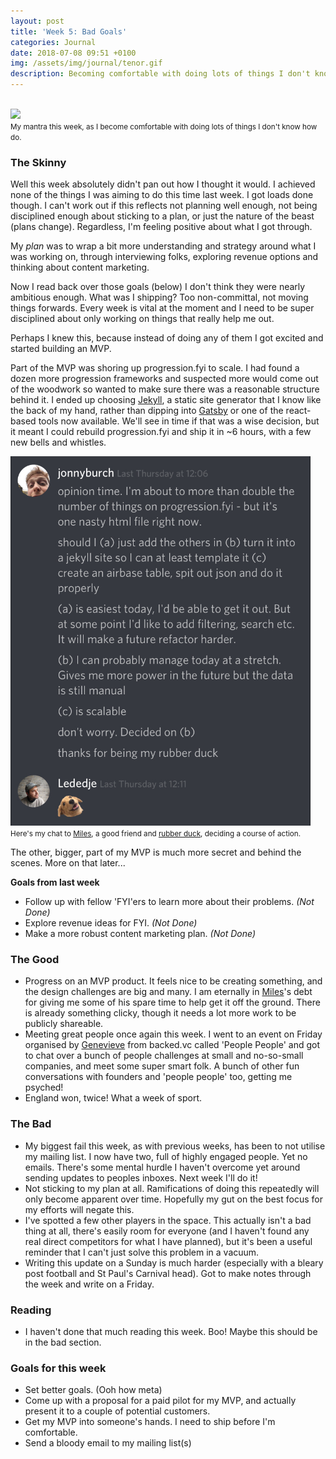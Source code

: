 ```yaml
---
layout: post
title: 'Week 5: Bad Goals'
categories: Journal
date: 2018-07-08 09:51 +0100
img: /assets/img/journal/tenor.gif
description: Becoming comfortable with doing lots of things I don't know how do
---
```


<br>
<img style="max-width: 30rem;" src="/assets/img/journal/tenor.gif">
<br>
<small>My mantra this week, as I become comfortable with doing lots of things I don't know how do.</small>

### The Skinny

Well this week absolutely didn't pan out how I thought it would. I achieved none of the things I was aiming to do this time last week. I got loads done though. I can't work out if this reflects not planning well enough, not being disciplined enough about sticking to a plan, or just the nature of the beast (plans change). Regardless, I'm feeling positive about what I got through.

My _plan_ was to wrap a bit more understanding and strategy around what I was working on, through interviewing folks, exploring revenue options and thinking about content marketing.

Now I read back over those goals (below) I don't think they were nearly ambitious enough. What was I shipping? Too non-committal, not moving things forwards. Every week is vital at the moment and I need to be super disciplined about only working on things that really help me out.

Perhaps I knew this, because instead of doing any of them I got excited and started building an MVP.

Part of the MVP was shoring up progression.fyi to scale. I had found a dozen more progression frameworks and suspected more would come out of the woodwork so wanted to make sure there was a reasonable structure behind it. I ended up choosing <a href="https://jekyllrb.com/">Jekyll</a>, a static site generator that I know like the back of my hand, rather than dipping into <a href="https://www.gatsbyjs.org/">Gatsby</a> or one of the react-based tools now available. We'll see in time if that was a wise decision, but it meant I could rebuild progression.fyi and ship it in ~6 hours, with a few new bells and whistles.

<img style="max-width: 30rem;" src="/assets/img/journal/mileschat.jpg">
<br>
<small>Here's my chat to <a href="https://twitter.com/_lededje">Miles</a>, a good friend and <a href="https://en.wikipedia.org/wiki/Rubber_duck_debugging">rubber duck</a>, deciding a course of action.</small>

The other, bigger, part of my MVP is much more secret and behind the scenes. More on that later...

**Goals from last week**
- Follow up with fellow 'FYI'ers to learn more about their problems. _(Not Done)_
- Explore revenue ideas for FYI.  _(Not Done)_
- Make a more robust content marketing plan.  _(Not Done)_

### The Good

- Progress on an MVP product. It feels nice to be creating something, and the design challenges are big and many. I am eternally in <a href="https://twitter.com/_lededje">Miles</a>'s debt for giving me some of his spare time to help get it off the ground. There is already something clicky, though it needs a lot more work to be publicly shareable.
- Meeting great people once again this week. I went to an event on Friday organised by <a href="https://twitter.com/genevievewastie">Genevieve</a> from backed.vc called 'People People' and got to chat over a bunch of people challenges at small and no-so-small companies, and meet some super smart folk. A bunch of other fun conversations with founders and 'people people' too, getting me psyched!
- England won, twice! What a week of sport.


### The Bad

- My biggest fail this week, as with previous weeks, has been to not utilise my mailing list. I now have two, full of highly engaged people. Yet no emails. There's some mental hurdle I haven't overcome yet around sending updates to peoples inboxes. Next week I'll do it!
- Not sticking to my plan at all. Ramifications of doing this repeatedly will only become apparent over time. Hopefully my gut on the best focus for my efforts will negate this.
- I've spotted a few other players in the space. This actually isn't a bad thing at all, there's easily room for everyone (and I haven't found any real direct competitors for what I have planned), but it's been a useful reminder that I can't just solve this problem in a vacuum.
- Writing this update on a Sunday is much harder (especially with a bleary post football and St Paul's Carnival head). Got to make notes through the week and write on a Friday.

### Reading

- I haven't done that much reading this week. Boo! Maybe this should be in the bad section.

### Goals for this week

- Set better goals. (Ooh how meta)
- Come up with a proposal for a paid pilot for my MVP, and actually present it to a couple of potential customers.
- Get my MVP into someone's hands. I need to ship before I'm comfortable.
- Send a bloody email to my mailing list(s)
